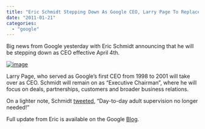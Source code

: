 ```yaml
---
title: "Eric Schmidt Stepping Down As Google CEO, Larry Page To Replace Him"
date: "2011-01-21"
categories: 
  - "google"
---
```


Big news from Google yesterday with Eric Schmidt announcing that he will be stepping down as CEO effective April 4th.

[![image](http://lh5.ggpht.com/_40bmzDo_mBs/TTkzlO7_Z7I/AAAAAAAABt8/mMv60jb-slg/image_thumb%5B1%5D.png?imgmax=800 "image")](http://lh4.ggpht.com/_40bmzDo_mBs/TTkzkH3uC9I/AAAAAAAABt4/uvTGGOVvIWc/s1600-h/image%5B3%5D.png)

Larry Page, who served as Google’s first CEO from 1998 to 2001 will take over as CEO. Schmidt will remain on as “Executive Chairman”, where he will focus on deals, partnerships, customers and broader business relations.

On a lighter note, Schmidt [tweeted](http://twitter.com/#!/ericschmidt/status/28196946376130560), “Day-to-day adult supervision no longer needed!”

Full update from Eric is available on the Google [Blog](http://googleblog.blogspot.com/2011/01/update-from-chairman.html).
